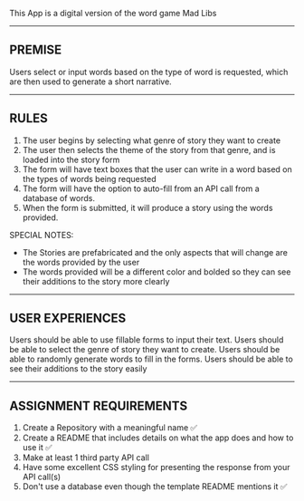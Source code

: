 This App is a digital version of the word game Mad Libs


-------------------------------------------------------------------------------------
PREMISE
-------------------------------------------------------------------------------------
Users select or input words based on the type of word is requested, which are then used to generate a short narrative.  


------------------------------------------------------------------------------------
RULES
------------------------------------------------------------------------------------
  1. The user begins by selecting what genre of story they want to create
  2. The user then selects the theme of the story from that genre, and is loaded into the story form
  3. The form will have text boxes that the user can write in a word based on the types of words being requested
  4. The form will have the option to auto-fill from an API call from a database of words.
  5. When the form is submitted, it will produce a story using the words provided. 

SPECIAL NOTES:
  * The Stories are prefabricated and the only aspects that will change are the words provided by the user
  * The words provided will be a different color and bolded so they can see their additions to the story more clearly


-------------------------------------------------------------------------------------
USER EXPERIENCES
-------------------------------------------------------------------------------------
Users should be able to use fillable forms to input their text.
Users should be able to select the genre of story they want to create.
Users should be able to randomly generate words to fill in the forms.
Users should be able to see their additions to the story easily


-------------------------------------------------------------------------------------
ASSIGNMENT REQUIREMENTS
-------------------------------------------------------------------------------------
  1. Create a Repository with a meaningful name ✅
  2. Create a README that includes details on what the app does and how to use it ✅
  3. Make at least 1 third party API call
  4. Have some excellent CSS styling for presenting the response from your API call(s)
  5. Don't use a database even though the template README mentions it ✅
